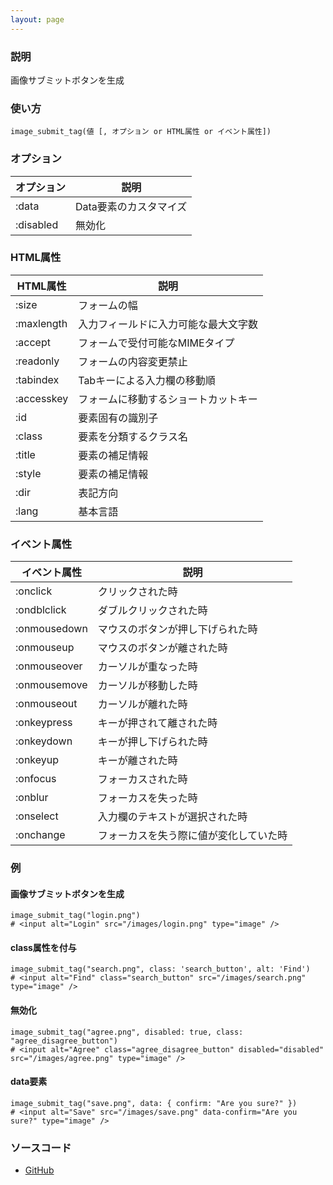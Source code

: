```yaml
---
layout: page
---
```

### 説明
画像サブミットボタンを生成

### 使い方
    image_submit_tag(値 [, オプション or HTML属性 or イベント属性])

### オプション

オプション     | 説明
----------|--------------
:data     | Data要素のカスタマイズ
:disabled | 無効化

### HTML属性

HTML属性      | 説明
-----------|-------------------
:size      | フォームの幅
:maxlength | 入力フィールドに入力可能な最大文字数
:accept    | フォームで受付可能なMIMEタイプ
:readonly  | フォームの内容変更禁止
:tabindex  | Tabキーによる入力欄の移動順
:accesskey | フォームに移動するショートカットキー
:id        | 要素固有の識別子
:class     | 要素を分類するクラス名
:title     | 要素の補足情報
:style     | 要素の補足情報
:dir       | 表記方向
:lang      | 基本言語

### イベント属性

イベント属性     | 説明
-------------|--------------------
:onclick     | クリックされた時
:ondblclick  | ダブルクリックされた時
:onmousedown | マウスのボタンが押し下げられた時
:onmouseup   | マウスのボタンが離された時
:onmouseover | カーソルが重なった時
:onmousemove | カーソルが移動した時
:onmouseout  | カーソルが離れた時
:onkeypress  | キーが押されて離された時
:onkeydown   | キーが押し下げられた時
:onkeyup     | キーが離された時
:onfocus     | フォーカスされた時
:onblur      | フォーカスを失った時
:onselect    | 入力欄のテキストが選択された時
:onchange    | フォーカスを失う際に値が変化していた時

### 例
#### 画像サブミットボタンを生成
    image_submit_tag("login.png")
    # <input alt="Login" src="/images/login.png" type="image" />

#### class属性を付与
    image_submit_tag("search.png", class: 'search_button', alt: 'Find')
    # <input alt="Find" class="search_button" src="/images/search.png" type="image" />

#### 無効化
    image_submit_tag("agree.png", disabled: true, class: "agree_disagree_button")
    # <input alt="Agree" class="agree_disagree_button" disabled="disabled" src="/images/agree.png" type="image" />

#### data要素
    image_submit_tag("save.png", data: { confirm: "Are you sure?" })
    # <input alt="Save" src="/images/save.png" data-confirm="Are you sure?" type="image" />

### ソースコード
* [GitHub](https://github.com/rails/rails/blob/f33d52c95217212cbacc8d5e44b5a8e3cdc6f5b3/actionview/lib/action_view/helpers/form_tag_helper.rb#L555)